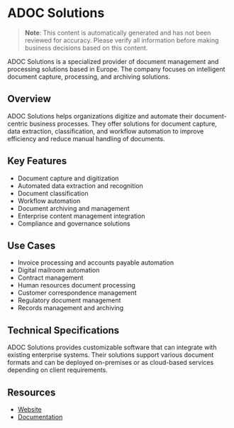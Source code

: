 # ADOC Solutions

> **Note**: This content is automatically generated and has not been reviewed for accuracy. Please verify all information before making business decisions based on this content.

ADOC Solutions is a specialized provider of document management and processing solutions based in Europe. The company focuses on intelligent document capture, processing, and archiving solutions.

## Overview

ADOC Solutions helps organizations digitize and automate their document-centric business processes. They offer solutions for document capture, data extraction, classification, and workflow automation to improve efficiency and reduce manual handling of documents.

## Key Features

- Document capture and digitization
- Automated data extraction and recognition
- Document classification
- Workflow automation
- Document archiving and management
- Enterprise content management integration
- Compliance and governance solutions

## Use Cases

- Invoice processing and accounts payable automation
- Digital mailroom automation
- Contract management
- Human resources document processing
- Customer correspondence management
- Regulatory document management
- Records management and archiving

## Technical Specifications

ADOC Solutions provides customizable software that can integrate with existing enterprise systems. Their solutions support various document formats and can be deployed on-premises or as cloud-based services depending on client requirements.

## Resources

- [Website](https://www.adoc-solutions.eu)
- [Documentation](https://www.adoc-solutions.eu/documentation)
